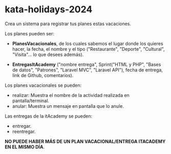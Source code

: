 # kata-holidays-2024

Crea un sistema para registrar tus planes estas vacaciones.

Los planes pueden ser:

- **PlanesVacacionales**, de los cuales sabemos el lugar donde los quieres hacer, la fecha, el nombre y el tipo ("Restaurante", "Deporte", "Cultural", "Visita"... lo que desees además).

- **EntregasItAcademy** ("nombre entrega", Sprint("HTML y PHP", "Bases de datos", "Patrones", "Laravel MVC", "Laravel API"), fecha de entrega, link de Github, comentarios).

Los planes vacacionales se pueden: 
- realizar: Muestra el nombre de la actividad realizada en pantalla/terminal.
- anular: Muestra un mensaje en pantalla que lo anule.

Las entregas de la itAcademy se pueden:
- entregar.
- reentregar.

**NO PUEDE HABER MÁS DE UN PLAN VACACIONAL/ENTREGA ITACADEMY EN EL MISMO DÍA**.



